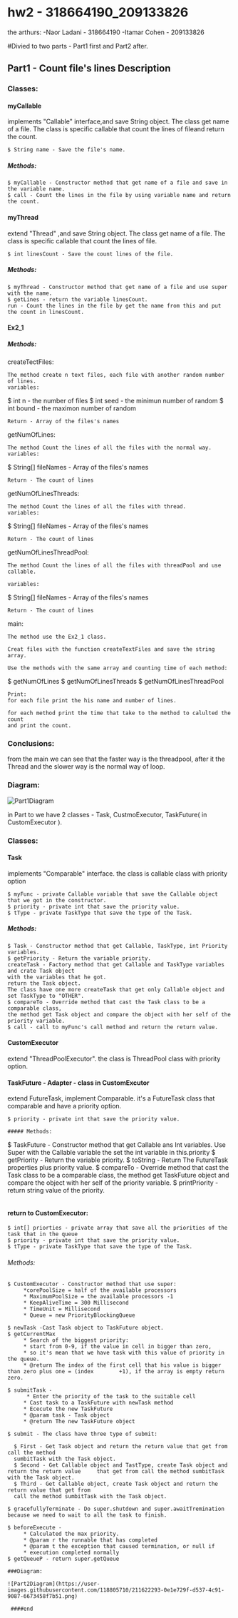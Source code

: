 # hw2 - 318664190_209133826

the arthurs:
-Naor Ladani - 318664190
-Itamar Cohen - 209133826

#Divied to two parts - Part1 first and Part2 after.

## Part1 - Count file's lines Description


### Classes:
#### myCallable
implements "Callable<Integer>" interface,and save String object.
The class get name of a file.
The class is specific callable that count the lines of fileand return the count.
```
$ String name - Save the file's name.
```

##### Methods:
```
$ myCallable - Constructor method that get name of a file and save in the variable name.
$ call - Count the lines in the file by using variable name and return the count.
```
#### myThread
extend "Thread" ,and save String object.
The class get name of a file.
The class is specific callable that count the lines of file.
```
$ int linesCount - Save the count lines of the file.
```

##### Methods:
```
$ myThread - Constructor method that get name of a file and use super with the name.
$ getLines - return the variable linesCount. 
run - Count the lines in the file by get the name from this and put the count in linesCount.
```
#### Ex2_1

##### Methods:

createTectFiles:
```
The method create n text files, each file with another random number of lines. 
variables:
```
$ int n - the number of files
$ int seed - the minimun number of random
$ int bound - the maximon number of random
```
Return - Array of the files's names
```

getNumOfLines:
```
The method Count the lines of all the files with the normal way.
variables:
```
$ String[] fileNames - Array of the files's names
```
Return - The count of lines
```

getNumOfLinesThreads:
```
The method Count the lines of all the files with thread.
variables:
```
$ String[] fileNames - Array of the files's names
```
Return - The count of lines
```

getNumOfLinesThreadPool:
```
The method Count the lines of all the files with threadPool and use callable.

variables:
```
$ String[] fileNames - Array of the files's names
```
Return - The count of lines
```

main:
```
The method use the Ex2_1 class.

Creat files with the function createTextFiles and save the string array.

Use the methods with the same array and counting time of each method:

```
$ getNumOfLines
$ getNumOfLinesThreads
$ getNumOfLinesThreadPool
```
Print:
for each file print the his name and number of lines.

for each method print the time that take to the method to calulted the count
and print the count.
```
### Conclusions:

 from the main we can see that the faster way is the threadpool,
 after it the Thread and the slower way is the normal way of loop.
 
### Diagram:

![Part1Diagram](https://user-images.githubusercontent.com/118805710/211622143-5cbbc9b1-93ec-4688-84c8-6f4403551ab7.png)


in Part to we have 2 classes - Task, CustmoExecutor, TaskFuture( in CustomExecutor ).

### Classes:

#### Task
implements "Comparable" interface.
 the class is callable class with priority option

```
$ myFunc - private Callable variable that save the Callable object that we got in the constructor.
$ priority - private int that save the priority value.
$ tType - private TaskType that save the type of the Task.

```
##### Methods:
```
$ Task - Constructor method that get Callable, TaskType, int Priority variables.
$ getPriority - Return the variable priority.
createTask - Factory method that get Callable and TaskType variables and crate Task object 
with the variables that he got.
return the Task object.
The class have one more createTask that get only Callable object and set TaskType to "OTHER".
$ compareTo - Override method that cast the Task class to be a comparable class,
the method get Task object and compare the object with her self of the priority variable.
$ call - call to myFunc's call method and return the return value.
```

#### CustomExecutor
extend "ThreadPoolExecutor".
 the class is ThreadPool class with priority option.
 
 #### TaskFuture - Adapter  - class in CustomExcutor
 extend FutureTask, implement Comparable.
 it's a FutureTask class that comparable and have a priority option.
 
 ```
$ priority - private int that save the priority value.

##### Methods:
```
$ TaskFuture - Constructor method that get Callable ans Int variables.
Use Super with the Callable variable
the set the int variable in this.priority 
$ getPriority - Return the variable priority.
$ toString - Return The FutureTask properties plus priority value.
$ compareTo - Override method that cast the Task class to be a comparable class,
the method get TaskFuture object and compare the object with her self of the priority variable.
$ printPriority - return string value of the priority.
```
```

#### return to CustomExecutor:

```
$ int[] priorties - private array that save all the priorities of the task that in the queue
$ priority - private int that save the priority value.
$ tType - private TaskType that save the type of the Task.

```
###### Methods:
```
$ CustomExecutor - Constructor method that use super:
     *corePoolSize = half of the available processors
     * MaximumPoolSize = the available processors -1
     * KeepAliveTime = 300 Millisecond
     * TimeUnit = Millisecond
     * Queue = new PriorityBlockingQueue
     
$ newTask -Cast Task object to TaskFuture object.
$ getCurrentMax   
     * Search of the biggest priority:
     * start from 0-9, if the value in cell in bigger than zero,
     * so it's mean that we have task with this value of priority in the queue.
     * @return The index of the first cell that his value is bigger than zero plus one = (index        +1), if the array is empty return zero.
     
$ submitTask -
      * Enter the priority of the task to the suitable cell
     * Cast task to a TaskFuture with newTask method
     * Ececute the new TaskFuture
     * @param task - Task object
     * @return The new TaskFuture object

$ submit - The class have three type of submit:

  $ First - Get Task object and return the return value that get from call the method 
  sumbitTask with the Task object.
  $ Second - Get Callable object and TastType, create Task object and return the return value     that get from call the method sumbitTask with the Task object.
  $ Third - Get Callable object, create Task object and return the return value that get from
  call the method sumbitTask with the Task object.

$ gracefullyTerminate - Do super.shutdown and super.awaitTremination because we need to wait to all the task to finish.

$ beforeExecute -  
     * Calculated the max priority.
     * @param r the runnable that has completed
     * @param t the exception that caused termination, or null if
     * execution completed normally
$ getQueueP - return super.getQueue

###Diagram:

![Part2Diagram](https://user-images.githubusercontent.com/118805710/211622293-0e1e729f-d537-4c91-9087-6673458f7b51.png)
 
 ####end
